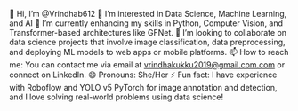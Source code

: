 👋 Hi, I’m @Vrindhab612
👀 I’m interested in Data Science, Machine Learning, and AI
🌱 I’m currently enhancing my skills in Python, Computer Vision, and Transformer-based architectures like GFNet.
💞️ I’m looking to collaborate on data science projects that involve image classification, data preprocessing, and deploying ML models to web apps or mobile platforms.
📫 How to reach me: You can contact me via email at vrindhakukku2019@gmail.com.com or connect on LinkedIn.
😄 Pronouns: She/Her
⚡ Fun fact: I have experience with Roboflow and YOLO v5 PyTorch for image annotation and detection, and I love solving real-world problems using data science!

<!---
Vrindhab612/Vrindhab612 is a ✨ special ✨ repository because its `README.md` (this file) appears on your GitHub profile.
You can click the Preview link to take a look at your changes.
--->
